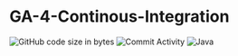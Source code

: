 # GA-4-Continous-Integration

![GitHub code size in bytes](https://img.shields.io/github/languages/code-size/ttefera1/GA-4-Continous-Integration)
![Commit Activity](https://img.shields.io/github/commit-activity/m/ttefera1/GA-4-Continous-Integration)
![Java](https://img.shields.io/badge/java-%23ED8B00.svg?style=for-the-badge&logo=openjdk&logoColor=white)
